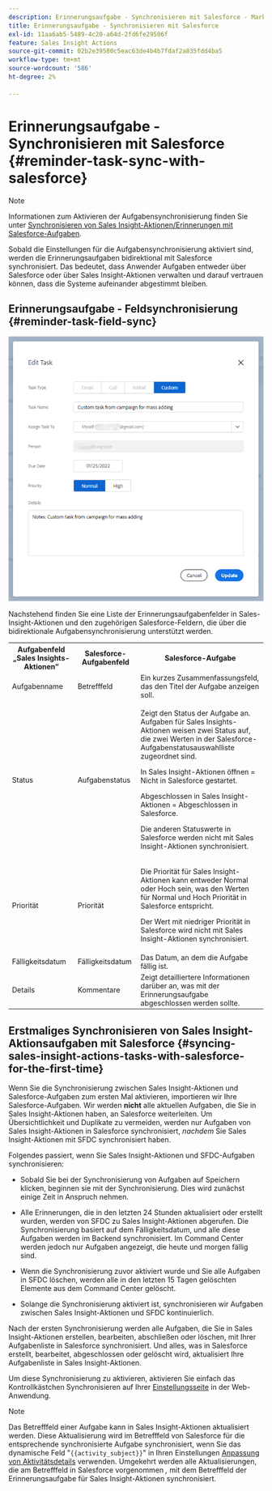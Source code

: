 ```yaml
---
description: Erinnerungsaufgabe - Synchronisieren mit Salesforce - Marketo-Dokumente - Produktdokumentation
title: Erinnerungsaufgabe - Synchronisieren mit Salesforce
exl-id: 11aa6ab5-5489-4c20-a64d-2fd6fe29506f
feature: Sales Insight Actions
source-git-commit: 02b2e39580c5eac63de4b4b7fdaf2a835fdd4ba5
workflow-type: tm+mt
source-wordcount: '586'
ht-degree: 2%

---
```


# Erinnerungsaufgabe - Synchronisieren mit Salesforce {#reminder-task-sync-with-salesforce}

>[!NOTE]
>
>Informationen zum Aktivieren der Aufgabensynchronisierung finden Sie unter [Synchronisieren von Sales Insight-Aktionen/Erinnerungen mit Salesforce-Aufgaben](/help/marketo/product-docs/marketo-sales-insight/actions/crm/salesforce-integration/sync-sales-activities-to-salesforce.md#sync-sales-insight-actions-tasks-reminders-to-salesforce-tasks).

Sobald die Einstellungen für die Aufgabensynchronisierung aktiviert sind, werden die Erinnerungsaufgaben bidirektional mit Salesforce synchronisiert. Das bedeutet, dass Anwender Aufgaben entweder über Salesforce oder über Sales Insight-Aktionen verwalten und darauf vertrauen können, dass die Systeme aufeinander abgestimmt bleiben.

## Erinnerungsaufgabe - Feldsynchronisierung {#reminder-task-field-sync}

![](assets/reminder-task-sync-with-salesforce-1.png)

Nachstehend finden Sie eine Liste der Erinnerungsaufgabenfelder in Sales-Insight-Aktionen und den zugehörigen Salesforce-Feldern, die über die bidirektionale Aufgabensynchronisierung unterstützt werden.

<table>
 <tr>
  <th>Aufgabenfeld „Sales Insights-Aktionen“</th>
  <th>Salesforce-Aufgabenfeld</th>
  <th>Salesforce-Aufgabe</th>
 </tr>
 <tr>
  <td>Aufgabenname</td>
  <td>Betrefffeld</td>
  <td>Ein kurzes Zusammenfassungsfeld, das den Titel der Aufgabe anzeigen soll.</td>
 </tr>
 <tr>
  <td>Status</td>
  <td>Aufgabenstatus</td>
  <td><p>Zeigt den Status der Aufgabe an. Aufgaben für Sales Insights-Aktionen weisen zwei Status auf, die zwei Werten in der Salesforce-Aufgabenstatusauswahlliste zugeordnet sind.</p>
  <p>In Sales Insight-Aktionen öffnen = Nicht in Salesforce gestartet.</p>
  <p>Abgeschlossen in Sales Insight-Aktionen = Abgeschlossen in Salesforce.</p>
  <p>Die anderen Statuswerte in Salesforce werden nicht mit Sales Insight-Aktionen synchronisiert.</p></td>
 </tr>
 <tr>
  <td>Priorität</td>
  <td>Priorität</td>
  <td><p>Die Priorität für Sales Insight-Aktionen kann entweder Normal oder Hoch sein, was den Werten für Normal und Hoch Priorität in Salesforce entspricht.</p>
  <p>Der Wert mit niedriger Priorität in Salesforce wird nicht mit Sales Insight-Aktionen synchronisiert.</p></td>
 </tr>
 <tr>
  <td>Fälligkeitsdatum</td>
  <td>Fälligkeitsdatum</td>
  <td>Das Datum, an dem die Aufgabe fällig ist.</td>
 </tr>
 <tr>
  <td>Details</td>
  <td>Kommentare</td>
  <td>Zeigt detailliertere Informationen darüber an, was mit der Erinnerungsaufgabe abgeschlossen werden sollte.</td>
 </tr>
</table>

## Erstmaliges Synchronisieren von Sales Insight-Aktionsaufgaben mit Salesforce {#syncing-sales-insight-actions-tasks-with-salesforce-for-the-first-time}

Wenn Sie die Synchronisierung zwischen Sales Insight-Aktionen und Salesforce-Aufgaben zum ersten Mal aktivieren, importieren wir Ihre Salesforce-Aufgaben. Wir werden **nicht** alle aktuellen Aufgaben, die Sie in Sales Insight-Aktionen haben, an Salesforce weiterleiten. Um Übersichtlichkeit und Duplikate zu vermeiden, werden nur Aufgaben von Sales Insight-Aktionen in Salesforce synchronisiert, *nachdem* Sie Sales Insight-Aktionen mit SFDC synchronisiert haben.

Folgendes passiert, wenn Sie Sales Insight-Aktionen und SFDC-Aufgaben synchronisieren:

* Sobald Sie bei der Synchronisierung von Aufgaben auf Speichern klicken, beginnen sie mit der Synchronisierung. Dies wird zunächst einige Zeit in Anspruch nehmen.

* Alle Erinnerungen, die in den letzten 24 Stunden aktualisiert oder erstellt wurden, werden von SFDC zu Sales Insight-Aktionen abgerufen. Die Synchronisierung basiert auf dem Fälligkeitsdatum, und alle diese Aufgaben werden im Backend synchronisiert. Im Command Center werden jedoch nur Aufgaben angezeigt, die heute und morgen fällig sind.

* Wenn die Synchronisierung zuvor aktiviert wurde und Sie alle Aufgaben in SFDC löschen, werden alle in den letzten 15 Tagen gelöschten Elemente aus dem Command Center gelöscht.

* Solange die Synchronisierung aktiviert ist, synchronisieren wir Aufgaben zwischen Sales Insight-Aktionen und SFDC kontinuierlich.

Nach der ersten Synchronisierung werden alle Aufgaben, die Sie in Sales Insight-Aktionen erstellen, bearbeiten, abschließen oder löschen, mit Ihrer Aufgabenliste in Salesforce synchronisiert. Und alles, was in Salesforce erstellt, bearbeitet, abgeschlossen oder gelöscht wird, aktualisiert Ihre Aufgabenliste in Sales Insight-Aktionen.

Um diese Synchronisierung zu aktivieren, aktivieren Sie einfach das Kontrollkästchen Synchronisieren auf Ihrer [Einstellungsseite](https://toutapp.com/login) in der Web-Anwendung.

>[!NOTE]
>
>Das Betrefffeld einer Aufgabe kann in Sales Insight-Aktionen aktualisiert werden. Diese Aktualisierung wird im Betrefffeld von Salesforce für die entsprechende synchronisierte Aufgabe synchronisiert, wenn Sie das dynamische Feld &quot;`{{activity_subject}}`&quot; in Ihren Einstellungen [Anpassung von Aktivitätsdetails](/help/marketo/product-docs/marketo-sales-insight/actions/crm/salesforce-integration/configure-salesforce-activity-detail-customization.md) verwenden. Umgekehrt werden alle Aktualisierungen, die am Betrefffeld in Salesforce vorgenommen _,_ mit dem Betrefffeld der Erinnerungsaufgabe für Sales Insight-Aktionen synchronisiert.
